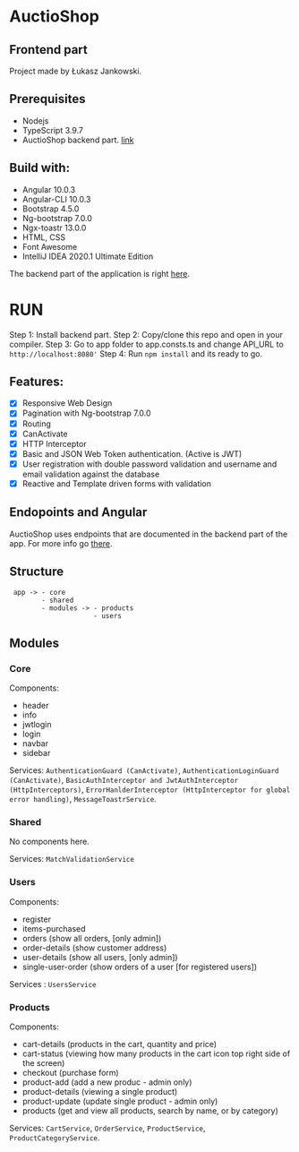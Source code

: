 # AuctioShop
## Frontend part
Project made by Łukasz Jankowski.

## Prerequisites
- Nodejs
- TypeScript 3.9.7
- AuctioShop backend part. [link](https://github.com/Lukas-max/shop-backend)

## Build with:
- Angular 10.0.3
- Angular-CLI 10.0.3
- Bootstrap 4.5.0
- Ng-bootstrap 7.0.0
- Ngx-toastr 13.0.0
- HTML, CSS
- Font Awesome
- IntelliJ IDEA 2020.1 Ultimate Edition

The backend part of the application is right [here](https://github.com/Lukas-max/shop-backend). 

# RUN 
Step 1: Install backend part.
Step 2: Copy/clone this repo and open in your compiler. 
Step 3: Go to app folder to app.consts.ts and change API_URL to `http://localhost:8080'`
Step 4: Run `npm install` and its ready to go.

## Features:
- [x] Responsive Web Design
- [x] Pagination with Ng-bootstrap 7.0.0
- [x] Routing
- [x] CanActivate
- [x] HTTP Interceptor
- [x] Basic and JSON Web Token authentication. (Active is JWT)
- [x] User registration with double password validation and username and email validation against the database
- [x] Reactive and Template driven forms with validation

## Endopoints and Angular
AuctioShop uses endpoints that are documented in the backend part of the app. For more info go [there](https://github.com/Lukas-max/shop-backend).

## Structure
```
 app -> - core
        - shared
        - modules -> - products
                     - users
```

## Modules
### Core
Components:
 - header
 - info
 - jwtlogin
 - login
 - navbar
 - sidebar
 
 Services:
 `AuthenticationGuard (CanActivate)`, `AuthenticationLoginGuard (CanActivate)`, `BasicAuthInterceptor and JwtAuthInterceptor (HttpInterceptors)`, `ErrorHanlderInterceptor (HttpInterceptor for global error handling)`, `MessageToastrService`.
 
 ### Shared
 No components here.
 
 Services: `MatchValidationService`
 
 ### Users
 Components:
 - register
 - items-purchased
 - orders (show all orders, [only admin])
 - order-details (show customer address)
 - user-details (show all users, [only admin])
 - single-user-order (show orders of a user [for registered users])
 
 Services : `UsersService`
 
 ### Products
 Components: 
 - cart-details           (products in the cart, quantity and price)
 - cart-status            (viewing how many products in the cart icon top right side of the screen)
 - checkout               (purchase form)
 - product-add            (add a new produc - admin only)
 - product-details        (viewing a single product)
 - product-update         (update single product - admin only)
 - products               (get and view all products, search by name, or by category)
  
Services:
`CartService`, `OrderService`, `ProductService`, `ProductCategoryService`.
